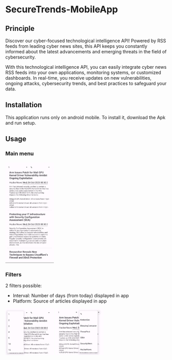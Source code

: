 # SecureTrends-MobileApp

## Principle
Discover our cyber-focused technological intelligence API! Powered by RSS feeds from leading cyber news sites, this API keeps you constantly informed about the latest advancements and emerging threats in the field of cybersecurity.

With this technological intelligence API, you can easily integrate cyber news RSS feeds into your own applications, monitoring systems, or customized dashboards. In real-time, you receive updates on new vulnerabilities, ongoing attacks, cybersecurity trends, and best practices to safeguard your data.

## Installation
This application runs only on android mobile.
To install it, download the Apk and run setup.

## Usage

### Main menu
<img src="./docs/mainapp.jpg" alt="Main app" style="width:30%">

### Filters

2 filters possible: 

- Interval: Number of days (from today) displayed in app
- Platform: Source of articles displayed in app

<img src="./docs/interval.jpg" alt="Interval" style="width:30%">
<img src="./docs/platform.jpg" alt="Platform" style="width:30%">